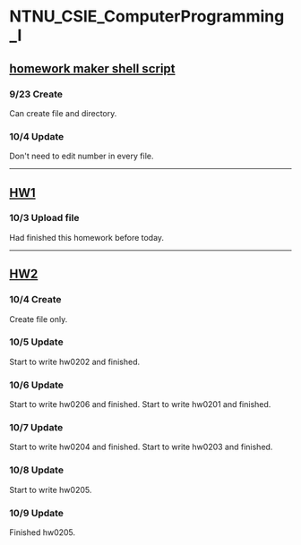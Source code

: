 NTNU_CSIE_ComputerProgramming_I
===

## [homework maker shell script](./homework_maker.sh)

### 9/23 Create
Can create file and directory.

### 10/4 Update
Don't need to edit number in every file.

---

## [HW1](./Homework1/)

### 10/3 Upload file
Had finished this homework before today.

---

## [HW2](./Homework2/)

### 10/4 Create
Create file only.

### 10/5 Update
Start to write hw0202 and finished.

### 10/6 Update
Start to write hw0206 and finished.
Start to write hw0201 and finished.

### 10/7 Update
Start to write hw0204 and finished.
Start to write hw0203 and finished.

### 10/8 Update
Start to write hw0205.

### 10/9 Update
Finished hw0205.
